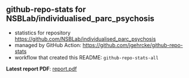 ## github-repo-stats for NSBLab/individualised_parc_psychosis

- statistics for repository https://github.com/NSBLab/individualised_parc_psychosis
- managed by GitHub Action: https://github.com/jgehrcke/github-repo-stats
- workflow that created this README: `github-repo-stats-all`

**Latest report PDF**: [report.pdf](https://github.com/chaosuo/add-ghrs/raw/github-repo-stats/NSBLab/individualised_parc_psychosis/latest-report/report.pdf)

